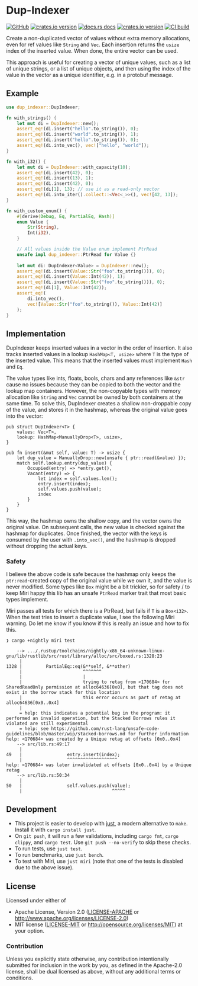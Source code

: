 # Dup-Indexer

[![GitHub](https://img.shields.io/badge/github-nyurik/dup--indexer-8da0cb?logo=github)](https://github.com/nyurik/dup-indexer)
[![crates.io version](https://img.shields.io/crates/v/dup-indexer.svg)](https://crates.io/crates/dup-indexer)
[![docs.rs docs](https://docs.rs/dup-indexer/badge.svg)](https://docs.rs/dup-indexer)
[![crates.io version](https://img.shields.io/crates/l/dup-indexer.svg)](https://github.com/nyurik/dup-indexer/blob/main/LICENSE-APACHE)
[![CI build](https://github.com/nyurik/dup-indexer/workflows/CI/badge.svg)](https://github.com/nyurik/dup-indexer/actions)

Create a non-duplicated vector of values without extra memory allocations, even for ref values like `String` and `Vec`. Each insertion returns the `usize` index of the inserted value. When done, the entire vector can be used.

This approach is useful for creating a vector of unique values, such as a list of unique strings, or a list of unique objects, and then using the index of the value in the vector as a unique identifier, e.g. in a protobuf message.

## Example

```rust
use dup_indexer::DupIndexer;

fn with_strings() {
    let mut di = DupIndexer::new();
    assert_eq!(di.insert("hello".to_string()), 0);
    assert_eq!(di.insert("world".to_string()), 1);
    assert_eq!(di.insert("hello".to_string()), 0);
    assert_eq!(di.into_vec(), vec!["hello", "world"]);
}

fn with_i32() {
    let mut di = DupIndexer::with_capacity(10);
    assert_eq!(di.insert(42), 0);
    assert_eq!(di.insert(13), 1);
    assert_eq!(di.insert(42), 0);
    assert_eq!(di[1], 13); // use it as a read-only vector
    assert_eq!(di.into_iter().collect::<Vec<_>>(), vec![42, 13]);
}

fn with_custom_enum() {
    #[derive(Debug, Eq, PartialEq, Hash)]
    enum Value {
        Str(String),
        Int(i32),
    }

    // All values inside the Value enum implement PtrRead
    unsafe impl dup_indexer::PtrRead for Value {}
    
    let mut di: DupIndexer<Value> = DupIndexer::new();
    assert_eq!(di.insert(Value::Str("foo".to_string())), 0);
    assert_eq!(di.insert(Value::Int(42)), 1);
    assert_eq!(di.insert(Value::Str("foo".to_string())), 0);
    assert_eq!(di[1], Value::Int(42));
    assert_eq!(
        di.into_vec(),
        vec![Value::Str("foo".to_string()), Value::Int(42)]
    );
}
```

## Implementation
DupIndexer keeps inserted values in a vector in the order of insertion. It also tracks inserted values in a lookup `HashMap<T, usize>` where `T` is the type of the inserted value. This means that the inserted values must implement `Hash` and `Eq`.

The value types like ints, floats, bools, chars and any references like `&str` cause no issues because they can be copied to both the vector and the lookup map containers. However, the non-copyable types with memory allocation like `String` and `Vec` cannot be owned by both containers at the same time. To solve this, DupIndexer creates a shallow non-droppable copy of the value, and stores it in the hashmap, whereas the original value goes into the vector:

```rust,ignore
pub struct DupIndexer<T> {
    values: Vec<T>,
    lookup: HashMap<ManuallyDrop<T>, usize>,
}

pub fn insert(&mut self, value: T) -> usize {
    let dup_value = ManuallyDrop::new(unsafe { ptr::read(&value) });
    match self.lookup.entry(dup_value) {
        Occupied(entry) => *entry.get(),
        Vacant(entry) => {
            let index = self.values.len();
            entry.insert(index);
            self.values.push(value);
            index
        }
    }
}
```

This way, the hashmap owns the shallow copy, and the vector owns the original value. On subsequent calls, the new value is checked against the hashmap for duplicates. Once finished, the vector with the keys is consumed by the user with `.into_vec()`, and the hashmap is dropped without dropping the actual keys.

### Safety
I believe the above code is safe because the hashmap only keeps the `ptr:read`-created copy of the original value while we own it, and the value is never modified.  Some types like `Box` might be a bit trickier, so for safety /  to keep Miri happy this lib has an unsafe `PtrRead` marker trait that most basic types implement.

Miri passes all tests for which there is a PtrRead, but fails if `T` is a `Box<i32>`. When the test tries to insert a duplicate value, I see the following Miri warning. Do let me know if you know if this is really an issue and how to fix this.

```text
❯ cargo +nightly miri test

    --> .../.rustup/toolchains/nightly-x86_64-unknown-linux-gnu/lib/rustlib/src/rust/library/alloc/src/boxed.rs:1328:23
     |
1328 |         PartialEq::eq(&**self, &**other)
     |                       ^^^^^^^
     |                       |
     |                       trying to retag from <170684> for SharedReadOnly permission at alloc64636[0x0], but that tag does not exist in the borrow stack for this location
     |                       this error occurs as part of retag at alloc64636[0x0..0x4]
     |
     = help: this indicates a potential bug in the program: it performed an invalid operation, but the Stacked Borrows rules it violated are still experimental
     = help: see https://github.com/rust-lang/unsafe-code-guidelines/blob/master/wip/stacked-borrows.md for further information
help: <170684> was created by a Unique retag at offsets [0x0..0x4]
    --> src/lib.rs:49:17
     |
49   |                 entry.insert(index);
     |                 ^^^^^^^^^^^^^^^^^^^
help: <170684> was later invalidated at offsets [0x0..0x4] by a Unique retag
    --> src/lib.rs:50:34
     |
50   |                 self.values.push(value);
     |                                  ^^^^^
```

## Development
* This project is easier to develop with [just](https://github.com/casey/just#readme), a modern alternative to `make`. Install it with `cargo install just`.
* On `git push`, it will run a few validations, including `cargo fmt`, `cargo clippy`, and `cargo test`.  Use `git push --no-verify` to skip these checks.
* To run tests, use `just test`.
* To run benchmarks, use `just bench`.
* To test with Miri, use `just miri` (note that one of the tests is disabled due to the above issue).

## License

Licensed under either of

* Apache License, Version 2.0 ([LICENSE-APACHE](LICENSE-APACHE) or <http://www.apache.org/licenses/LICENSE-2.0>)
* MIT license ([LICENSE-MIT](LICENSE-MIT) or <http://opensource.org/licenses/MIT>)
  at your option.

### Contribution

Unless you explicitly state otherwise, any contribution intentionally
submitted for inclusion in the work by you, as defined in the
Apache-2.0 license, shall be dual licensed as above, without any
additional terms or conditions.
